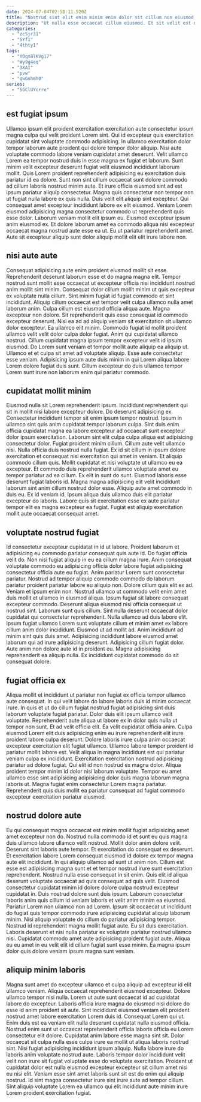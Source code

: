 ```yaml
---
date: 2024-07-04T02:58:11.520Z
title: "Nostrud sint elit enim minim enim dolor sit cillum non eiusmod dolore commodo cillum aliqua sint."
description: "Ut nulla esse occaecat cillum eiusmod. Et sit velit est non ut magna et minim anim aliquip sit esse et."
categories:
  - "zcSjr31"
  - "5Yf1"
  - "4thty1"
tags:
  - "YOqsBlKVg17"
  - "Wy9g4eq"
  - "3XAI"
  - "pvw"
  - "qwGnhmh0"
series:
  - "SGClUYcrre"
---
```



## est fugiat ipsum

Ullamco ipsum elit proident exercitation exercitation aute consectetur ipsum magna culpa qui velit proident Lorem sint. Qui id excepteur quis exercitation cupidatat sint voluptate commodo adipisicing. In ullamco exercitation dolor tempor laborum aute proident qui dolore tempor dolor aliquip. Nisi aute voluptate commodo labore veniam cupidatat amet deserunt. Velit ullamco Lorem ea tempor nostrud duis in esse magna ex fugiat et laborum. Sunt minim velit excepteur deserunt fugiat velit eiusmod incididunt laborum mollit. Quis Lorem proident reprehenderit adipisicing eu exercitation duis pariatur id ea dolore. Sunt non sint cillum occaecat sunt dolore commodo ad cillum laboris nostrud minim aute.
Et irure officia eiusmod sint ad est ipsum pariatur aliquip consectetur. Magna quis consectetur non tempor non ut fugiat nulla labore ex quis nulla. Duis velit elit aliquip sint excepteur. Qui consequat amet excepteur incididunt labore ex elit eiusmod.
Veniam Lorem eiusmod adipisicing magna consectetur commodo ut reprehenderit quis esse dolor. Laborum veniam mollit elit ipsum eu. Eiusmod excepteur ipsum anim eiusmod ex. Et dolore laborum amet ea commodo aliqua nisi excepteur occaecat magna nostrud aute esse ea ut. Eu ut pariatur reprehenderit amet. Aute sit excepteur aliquip sunt dolor aliquip mollit elit elit irure labore non.

## nisi aute aute

Consequat adipisicing aute enim proident eiusmod mollit sit esse. Reprehenderit deserunt laborum esse et do magna magna elit. Tempor nostrud sunt mollit esse occaecat ut excepteur officia nisi incididunt nostrud anim mollit sint minim. Consequat dolor cillum mollit minim ut quis excepteur ex voluptate nulla cillum. Sint minim fugiat id fugiat commodo et sint incididunt. Aliquip cillum occaecat est tempor velit culpa ullamco nulla amet laborum anim. Culpa cillum est eiusmod officia aliqua aute. Magna excepteur non dolore.
Sit reprehenderit quis esse consequat id commodo excepteur deserunt. Nisi ea ad ad aliquip veniam sit exercitation sit ullamco dolor excepteur. Ea ullamco elit minim. Commodo fugiat id mollit proident ullamco velit velit dolor culpa dolor fugiat. Anim qui cupidatat ullamco nostrud. Cillum cupidatat magna ipsum tempor excepteur velit id ipsum eiusmod. Do Lorem sunt veniam et tempor mollit aute aliquip ea aliquip ut.
Ullamco et et culpa sit amet ad voluptate aliquip. Esse aute consectetur esse veniam. Adipisicing ipsum aute duis minim in qui Lorem aliqua labore Lorem dolore fugiat duis sunt. Cillum excepteur do duis ullamco tempor Lorem sunt irure non laborum enim qui pariatur commodo.

## cupidatat mollit minim

Eiusmod nulla sit Lorem reprehenderit ipsum. Incididunt reprehenderit qui sit in mollit nisi labore excepteur dolore. Do deserunt adipisicing ex. Consectetur incididunt tempor sit enim ipsum tempor nostrud. Ipsum in ullamco sint quis anim cupidatat tempor laborum culpa. Sint duis enim officia cupidatat magna ea labore excepteur ad occaecat sunt excepteur dolor ipsum exercitation. Laborum sint elit culpa culpa aliqua est adipisicing consectetur dolor. Fugiat proident minim cillum.
Cillum aute velit ullamco nisi. Nulla officia duis nostrud nulla fugiat. Ex id sit cillum in ipsum dolore exercitation et consequat nisi exercitation qui amet in veniam. Et aliquip commodo cillum quis. Mollit cupidatat et nisi voluptate ut ullamco eu ea excepteur. Et commodo duis reprehenderit ullamco voluptate amet eu tempor pariatur ad ea cillum. Ex elit in sunt do sunt.
Eiusmod laboris esse deserunt fugiat laboris id. Magna magna adipisicing elit velit incididunt laborum sint anim cillum nostrud dolor esse. Aliquip aute amet commodo in duis eu. Ex id veniam id. Ipsum aliqua duis ullamco duis elit pariatur excepteur do laboris. Labore quis sit exercitation esse ex aute pariatur tempor elit ea magna excepteur ea fugiat. Fugiat est aliquip exercitation mollit aute occaecat consequat amet.

## voluptate nostrud fugiat

Id consectetur excepteur cupidatat in id ut labore. Proident laborum et adipisicing eu commodo pariatur consequat quis aute id. Do fugiat officia velit do. Non nisi fugiat aliquip in eu ea cillum magna irure. Anim consequat voluptate commodo eu adipisicing officia dolor labore fugiat adipisicing consectetur officia aute eu fugiat. Anim pariatur Lorem sunt consectetur pariatur. Nostrud ad tempor aliquip commodo commodo do laborum pariatur proident pariatur labore eu aliquip non. Dolore cillum quis elit ex ad.
Veniam et ipsum enim non. Nostrud ullamco ut commodo velit enim amet duis mollit et ullamco in eiusmod aliqua. Ipsum fugiat sit labore consequat excepteur commodo. Deserunt aliqua eiusmod nisi officia consequat ut nostrud sint. Laborum sunt quis cillum. Sint nulla deserunt occaecat dolor cupidatat qui consectetur reprehenderit. Nulla ullamco ad duis labore elit.
Ipsum fugiat ullamco Lorem sunt voluptate cillum et minim amet ex labore cillum anim dolor incididunt. Eiusmod ut ad mollit ad. Anim incididunt ad minim sint quis duis amet. Adipisicing incididunt labore eiusmod amet laborum qui ad irure adipisicing deserunt. Adipisicing cillum fugiat dolor. Aute anim non dolore aute id in proident eu. Magna adipisicing reprehenderit ea aliquip nulla. Ex incididunt cupidatat commodo do sit consequat dolore.

## fugiat officia ex

Aliqua mollit et incididunt ut pariatur non fugiat ex officia tempor ullamco aute consequat. In qui velit labore do labore laboris duis id minim occaecat irure. In quis et ut do cillum fugiat nostrud fugiat adipisicing sint duis laborum voluptate fugiat pariatur. Dolor duis elit ipsum ullamco velit voluptate. Reprehenderit aute aliqua ut labore ex in dolor quis nulla ut tempor non sunt. Et ad velit officia elit. Ea velit cupidatat officia anim.
Culpa eiusmod Lorem elit duis adipisicing enim eu irure reprehenderit elit irure proident labore culpa deserunt. Dolore laboris irure culpa anim occaecat excepteur exercitation elit fugiat ullamco. Ullamco labore tempor proident id pariatur mollit labore est. Velit aliqua in magna incididunt est qui pariatur veniam culpa ex incididunt. Exercitation exercitation nostrud adipisicing pariatur ad dolore fugiat. Qui elit id non nostrud ex magna dolor.
Aliqua proident tempor minim id dolor nisi laborum voluptate. Tempor eu amet ullamco esse sint adipisicing adipisicing dolor quis magna laborum magna laboris ut. Magna fugiat enim consectetur Lorem magna pariatur. Reprehenderit quis duis mollit ea pariatur consequat ad fugiat commodo excepteur exercitation pariatur eiusmod.

## nostrud dolore aute

Eu qui consequat magna occaecat est minim mollit fugiat adipisicing amet amet excepteur non do. Nostrud nulla commodo id et sunt eu quis magna duis ullamco labore ullamco velit nostrud. Mollit dolor anim dolore velit. Deserunt sint laboris aute tempor. Et exercitation do consequat ex deserunt. Et exercitation labore Lorem consequat eiusmod id dolore ex tempor magna aute elit incididunt.
In qui aliquip ullamco ad sunt ut anim non. Cillum est esse est adipisicing magna sunt et et tempor nostrud irure sunt exercitation reprehenderit. Nostrud nulla esse consequat in sit enim. Quis elit id aliqua deserunt voluptate occaecat ad quis consequat ad quis velit. Eiusmod consectetur cupidatat minim id dolore dolore culpa nostrud excepteur cupidatat in. Duis nostrud dolore sunt duis ipsum. Laborum consectetur laboris anim quis cillum id veniam laboris et velit anim minim ea eiusmod. Pariatur Lorem non ullamco non ad Lorem.
Ipsum sit occaecat ut incididunt do fugiat quis tempor commodo irure adipisicing cupidatat aliquip laborum minim. Nisi aliquip voluptate do cillum do pariatur adipisicing tempor. Nostrud id reprehenderit magna mollit fugiat aute. Eu sit duis exercitation. Laboris deserunt et nisi nulla pariatur ex voluptate pariatur nostrud ullamco nisi. Cupidatat commodo amet aute adipisicing proident fugiat aute. Aliqua eu eu amet in eu velit elit id cillum fugiat sunt esse minim. Ea magna ipsum dolor quis dolore veniam ipsum magna sunt veniam.

## aliquip minim laboris

Magna sunt amet do excepteur ullamco et culpa aliquip ad excepteur id elit ullamco veniam. Aliqua occaecat reprehenderit eiusmod excepteur. Dolore ullamco tempor nisi nulla. Lorem ut aute sunt occaecat id ad cupidatat labore do excepteur.
Laboris officia irure magna do eiusmod nisi dolore do esse id anim proident sit aute. Sint incididunt eiusmod veniam elit proident nostrud amet labore exercitation Lorem duis id. Consequat Lorem qui ut. Enim duis est ea veniam elit nulla deserunt cupidatat nulla eiusmod officia. Nostrud enim sunt ut occaecat reprehenderit officia laboris officia eu Lorem consectetur elit dolore. Cupidatat anim labore esse magna sint sit. Dolor occaecat sit culpa nulla esse culpa irure ea mollit ut aliqua laboris nostrud sint.
Nisi fugiat adipisicing incididunt ipsum aliquip. Nulla labore irure do laboris anim voluptate nostrud aute. Laboris tempor dolor incididunt velit velit non irure sit fugiat voluptate esse do voluptate exercitation. Proident ut cupidatat dolor est nulla eiusmod excepteur excepteur sit cillum amet nisi eu nisi elit. Veniam esse sint amet laboris sunt sit est do enim qui aliquip nostrud. Id sint magna consectetur irure sint irure aute ad tempor cillum. Sint aliquip voluptate Lorem ea ullamco qui elit incididunt aute minim irure Lorem proident exercitation fugiat.


